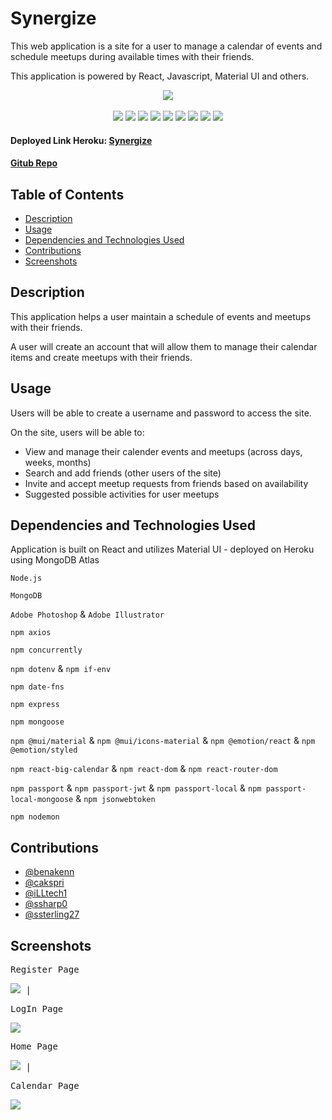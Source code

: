 # Synergize
This web application is a site for a user to manage a calendar of events and schedule meetups during available times with their friends. 

This application is powered by React, Javascript, Material UI and others. 

<p align="center">
 <img src="https://img.shields.io/github/repo-size/ssterling27/Project3">
 <br>
 <br>
 <img src="https://img.shields.io/badge/React JS-gold">
 <img src="https://img.shields.io/badge/Javascript-yellow">
 <img src="https://img.shields.io/badge/-node.js-green">
 <img src="https://img.shields.io/badge/-MongoDB-purple">
 <img src="https://img.shields.io/badge/-express npm-brown">
 <img src="https://img.shields.io/badge/-Mongoose npm-blue">
 <img src="https://img.shields.io/badge/-passport npm-black">
 <img src="https://img.shields.io/badge/-dotenv npm-grey">
 <img src="https://img.shields.io/badge/-date fns npm-pink">
</p>

#### Deployed Link Heroku: [Synergize]()

#### [Gitub Repo](https://github.com/ssterling27/Project3)

## Table of Contents

- [Description](#description)
- [Usage](#usage)
- [Dependencies and Technologies Used](#dependencies-and-technologies-used)
- [Contributions](#contributions)
- [Screenshots](#screenshots)

## Description
This application helps a user maintain a schedule of events and meetups with their friends. 

A user will create an account that will allow them to manage their calendar items and create meetups with their friends.

## Usage
Users will be able to create a username and password to access the site. 

On the site, users will be able to: 

- View and manage their calender events and meetups (across days, weeks, months)
- Search and add friends (other users of the site)
- Invite and accept meetup requests from friends based on availability
- Suggested possible activities for user meetups

## Dependencies and Technologies Used

Application is built on React and utilizes Material UI - deployed on Heroku using MongoDB Atlas

`Node.js`

`MongoDB`

`Adobe Photoshop` & `Adobe Illustrator`

`npm axios`

`npm concurrently`

`npm dotenv` & `npm if-env`

`npm date-fns`

`npm express`

`npm mongoose`

`npm @mui/material` & `npm @mui/icons-material` & `npm @emotion/react` & `npm @emotion/styled`

`npm react-big-calendar` & `npm react-dom` & `npm react-router-dom`

`npm passport` & `npm passport-jwt` & `npm passport-local` & `npm passport-local-mongoose` & `npm jsonwebtoken`

`npm nodemon`


## Contributions

- [@benakenn](https://github.com/benakenn)
- [@cakspri](https://github.com/cakspri)
- [@iLLtech1](https://github.com/iLLtech1)
- [@ssharp0](https://github.com/ssharp0)
- [@ssterling27](https://github.com/ssterling27)


## Screenshots

<kbd>

Register Page

![](/client/src/images/pageRegister.png) | 

LogIn Page

![](/client/src/images/pageLogin.png)

Home Page

![](/client/src/images/pageHome.png) | 

Calendar Page

![](/client/src/images/pageCalendar.png)

</kbd>
